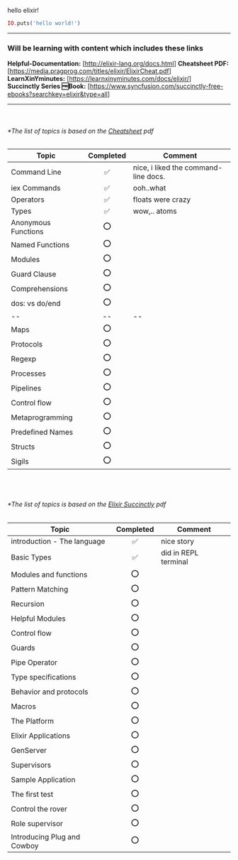 hello elixir!

```elixir
IO.puts('hello world!')
```

---

### Will be learning with content which includes these links

**Helpful-Documentation:** [<http://elixir-lang.org/docs.html>]
**Cheatsheet PDF:** [<https://media.pragprog.com/titles/elixir/ElixirCheat.pdf>]  
**LearnXinYminutes:** [<https://learnxinyminutes.com/docs/elixir/>]  
**Succinctly Series 🆓Book:** [<https://www.syncfusion.com/succinctly-free-ebooks?searchkey=elixir&type=all>]  

---

<br/>

###### *The list of topics is based on the [Cheatsheet](https://media.pragprog.com/titles/elixir/ElixirCheat.pdf) pdf

|Topic | Completed | Comment|
|---|:---:|---|
|Command Line|✅ |nice, i liked the command-line docs. |
|iex Commands |✅ |ooh..what  |
|Operators |✅ |floats were crazy |
|Types |✅ |wow,.. atoms |
|Anonymous Functions |⭕ | |
|Named Functions |⭕ | |
|Modules |⭕ | |
|Guard Clause |⭕ | |
|Comprehensions |⭕ | |
|dos: vs do/end |⭕ | |
| -- | -- | -- |
|Maps |⭕ | |
|Protocols |⭕ | |
|Regexp |⭕ | |
|Processes |⭕ | |
|Pipelines |⭕ | |
|Control flow |⭕ | |
|Metaprogramming |⭕| |
|Predefined Names |⭕ | |
|Structs |⭕ | |
|Sigils |⭕ | |

<br/>
<br/>

###### *The list of topics is based on the [Elixir Succinctly](https://www.syncfusion.com/succinctly-free-ebooks?searchkey=elixir&type=all) pdf

|Topic | Completed | Comment|
|---|:---:|---|
|introduction - The language |✅ | nice story |
|Basic Types |✅ | did in REPL terminal |
|Modules and functions |⭕ | |
|Pattern Matching |⭕ | |
|Recursion |⭕ | |
|Helpful Modules |⭕ | |
|Control flow |⭕ | |
|Guards |⭕ | |
|Pipe Operator |⭕ | |
|Type specifications |⭕ | |
|Behavior and protocols |⭕ | |
|Macros |⭕ | |
|The Platform |⭕ | |
|Elixir Applications |⭕ | |
|GenServer |⭕ | |
|Supervisors |⭕ | |
|Sample Application |⭕ | |
|The first test |⭕ | |
|Control the rover |⭕ | |
|Role supervisor |⭕ | |
|Introducing Plug and Cowboy |⭕ | |
